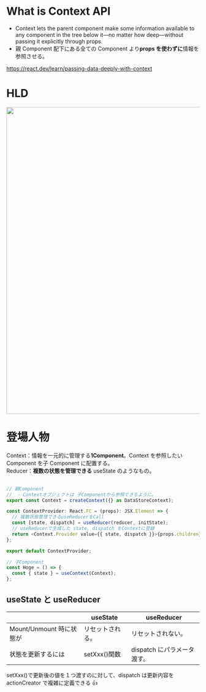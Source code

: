 # What is Context API

- Context lets the parent component make some information available to any component in the tree below it—no matter how deep—without passing it explicitly through props.
- 親 Component 配下にある全ての Component より**props を使わずに**情報を参照させる。

https://react.dev/learn/passing-data-deeply-with-context

# HLD

<img width="800px" src="https://github.com/daisuketakakuwa/react-learning/assets/66095465/f9357450-9b34-4b8b-8526-a7afeba4d9ba" />

# 登場人物

Context：情報を一元的に管理する**1Component**。Context を参照したい Component を子 Component に配置する。<br>
Reducer：**複数の状態を管理できる** useState のようなもの。<br><br>

```ts
// 親Component
//  - Contextオブジェクトは 子Componentから参照できるように。
export const Context = createContext({} as DataStoreContext);

const ContextProvider: React.FC = (props): JSX.Element => {
  // 複数状態管理できるuseReducerをCall
  const [state, dispatch] = useReducer(reducer, initState);
  // useReducerで生成した state, dispatch をContextに登録
  return <Context.Provider value={{ state, dispatch }}>{props.children}</Context.Provider>;
};

export default ContextProvider;

// 子Component
const Hoge = () => {
  const { state } = useContext(Context);
};
```

## useState と useReducer

|                          | useState         | useReducer                  |
| ------------------------ | ---------------- | --------------------------- |
| Mount/Unmount 時に状態が | リセットされる。 | リセットされない。          |
| 状態を更新するには       | setXxx()関数     | dispatch にパラメータ渡す。 |

setXxx()で更新後の値を１つ渡すのに対して、dispatch は更新内容を actionCreator で複雑に定義できる 👍
